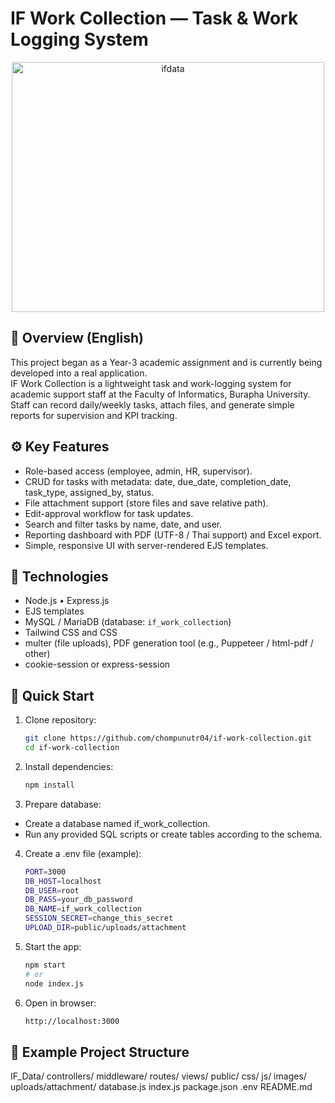# IF Work Collection — Task & Work Logging System

<p align="center">
 <img width="500" height="400" alt="ifdata" src="https://github.com/user-attachments/assets/43b29a11-d3cb-47a6-bf56-c0fca732d29d" />
</p>

## 📘 Overview (English)
This project began as a Year-3 academic assignment and is currently being developed into a real application.  
IF Work Collection is a lightweight task and work-logging system for academic support staff at the Faculty of Informatics, Burapha University.  
Staff can record daily/weekly tasks, attach files, and generate simple reports for supervision and KPI tracking.

## ⚙️ Key Features
- Role-based access (employee, admin, HR, supervisor).  
- CRUD for tasks with metadata: date, due_date, completion_date, task_type, assigned_by, status.  
- File attachment support (store files and save relative path).  
- Edit-approval workflow for task updates.  
- Search and filter tasks by name, date, and user.  
- Reporting dashboard with PDF (UTF-8 / Thai support) and Excel export.  
- Simple, responsive UI with server-rendered EJS templates.

## 🧠 Technologies
- Node.js • Express.js  
- EJS templates  
- MySQL / MariaDB (database: `if_work_collection`)  
- Tailwind CSS and CSS
- multer (file uploads), PDF generation tool (e.g., Puppeteer / html-pdf / other)  
- cookie-session or express-session

## 🚀 Quick Start
1. Clone repository:
   ```bash
   git clone https://github.com/chompunutr04/if-work-collection.git
   cd if-work-collection
2. Install dependencies:
   ```bash
   npm install

3. Prepare database:
  - Create a database named if_work_collection.
  - Run any provided SQL scripts or create tables according to the schema.

4. Create a .env file (example):
    ```bash
    PORT=3000
    DB_HOST=localhost
    DB_USER=root
    DB_PASS=your_db_password
    DB_NAME=if_work_collection
    SESSION_SECRET=change_this_secret
    UPLOAD_DIR=public/uploads/attachment

5. Start the app:
   ```bash
   npm start
   # or
   node index.js

6. Open in browser:
   ```bash
   http://localhost:3000

## 📁 Example Project Structure

IF_Data/
  controllers/
  middleware/
  routes/
  views/
  public/
    css/
    js/
    images/
    uploads/attachment/
  database.js
  index.js
  package.json
  .env
  README.md


